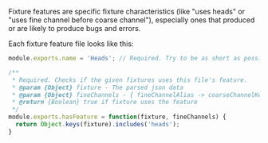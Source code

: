 Fixture features are specific fixture characteristics (like "uses heads" or "uses fine channel before coarse channel"), especially ones that produced or are likely to produce bugs and errors.

Each fixture feature file looks like this:

```js
module.exports.name = 'Heads'; // Required. Try to be as short as possible as it's used in generated table header

/**
 * Required. Checks if the given fixtures uses this file's feature.
 * @param {Object} fixture - The parsed json data
 * @param {Object} fineChannels - { fineChannelAlias -> coarseChannelKey }
 * @return {Boolean} true if fixture uses the feature
 */
module.exports.hasFeature = function(fixture, fineChannels) {
  return Object.keys(fixture).includes('heads');
}
```